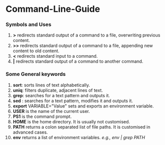 # Command-Line-Guide

### Symbols and Uses

1. **>** redirects standard output of a command
to a file, overwriting previous content.
2. **>>** redirects standard output of a command
to a file, appending new content to old content.
3. **<** redirects standard input to a command.
4. **|** redirects standard output of a command to
another command.

### Some General keywords
1. **sort**: sorts lines of text alphabetically.
2. **uniq**: filters duplicate, adjacent lines of text.
3. **grep**: searches for a text pattern and outputs it.
4. **sed** : searches for a text pattern, modifies it and outputs it.
5. **export** VARIABLE="Value" sets and exports an environment variable.
6. **USER** is the name of the current user.
7. **PS1** is the command prompt.
8. **HOME** is the home directory. It is usually not customised.
9. **PATH** returns a colon separated list of file paths. It is customised in advanced cases.
10. **env** returns a list of environment variables.
    *e.g., env | grep PATH*
